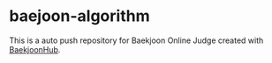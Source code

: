 # baejoon-algorithm
This is a auto push repository for Baekjoon Online Judge created with [BaekjoonHub](https://github.com/BaekjoonHub/BaekjoonHub).
